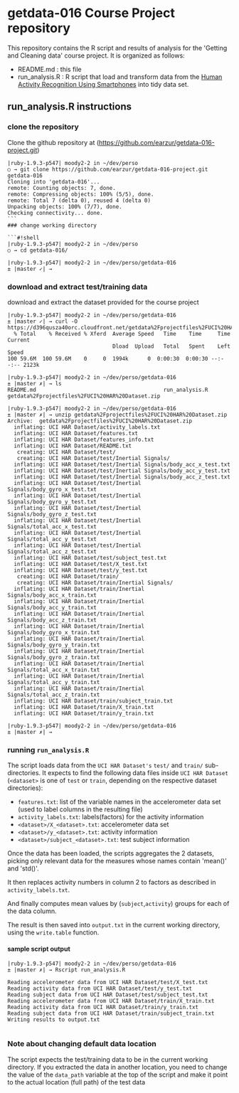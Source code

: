 getdata-016 Course Project repository
=====================================

This repository contains the R script and results of analysis for the 'Getting and Cleaning data' course project. It is organized as follows:

* README.md : this file
* run_analysis.R : R script that load and transform data from the [Human Activity Recognition Using Smartphones](http://archive.ics.uci.edu/ml/datasets/Human+Activity+Recognition+Using+Smartphones) into tidy data set.

## run_analysis.R instructions

### clone the repository 

Clone the github repository at (https://github.com/earzur/getdata-016-project.git)

````#!shell
|ruby-1.9.3-p547| moody2-2 in ~/dev/perso
○ → git clone https://github.com/earzur/getdata-016-project.git getdata-016
Cloning into 'getdata-016'...
remote: Counting objects: 7, done.
remote: Compressing objects: 100% (5/5), done.
remote: Total 7 (delta 0), reused 4 (delta 0)
Unpacking objects: 100% (7/7), done.
Checking connectivity... done.
```
### change working directory

```#!shell
|ruby-1.9.3-p547| moody2-2 in ~/dev/perso
○ → cd getdata-016/

|ruby-1.9.3-p547| moody2-2 in ~/dev/perso/getdata-016
± |master ✓| →
````

### download and extract test/training data

download and extract the dataset provided for the course project

```#!shell
|ruby-1.9.3-p547| moody2-2 in ~/dev/perso/getdata-016
± |master ✓| → curl -O https://d396qusza40orc.cloudfront.net/getdata%2Fprojectfiles%2FUCI%20HAR%20Dataset.zip
  % Total    % Received % Xferd  Average Speed   Time    Time     Time  Current
                                 Dload  Upload   Total   Spent    Left  Speed
100 59.6M  100 59.6M    0     0  1994k      0  0:00:30  0:00:30 --:--:-- 2123k

|ruby-1.9.3-p547| moody2-2 in ~/dev/perso/getdata-016
± |master ✗| → ls
README.md                                        run_analysis.R
getdata%2Fprojectfiles%2FUCI%20HAR%20Dataset.zip

|ruby-1.9.3-p547| moody2-2 in ~/dev/perso/getdata-016
± |master ✗| → unzip getdata%2Fprojectfiles%2FUCI%20HAR%20Dataset.zip
Archive:  getdata%2Fprojectfiles%2FUCI%20HAR%20Dataset.zip
  inflating: UCI HAR Dataset/activity_labels.txt
  inflating: UCI HAR Dataset/features.txt
  inflating: UCI HAR Dataset/features_info.txt
  inflating: UCI HAR Dataset/README.txt
   creating: UCI HAR Dataset/test/
   creating: UCI HAR Dataset/test/Inertial Signals/
  inflating: UCI HAR Dataset/test/Inertial Signals/body_acc_x_test.txt
  inflating: UCI HAR Dataset/test/Inertial Signals/body_acc_y_test.txt
  inflating: UCI HAR Dataset/test/Inertial Signals/body_acc_z_test.txt
  inflating: UCI HAR Dataset/test/Inertial Signals/body_gyro_x_test.txt
  inflating: UCI HAR Dataset/test/Inertial Signals/body_gyro_y_test.txt
  inflating: UCI HAR Dataset/test/Inertial Signals/body_gyro_z_test.txt
  inflating: UCI HAR Dataset/test/Inertial Signals/total_acc_x_test.txt
  inflating: UCI HAR Dataset/test/Inertial Signals/total_acc_y_test.txt
  inflating: UCI HAR Dataset/test/Inertial Signals/total_acc_z_test.txt
  inflating: UCI HAR Dataset/test/subject_test.txt
  inflating: UCI HAR Dataset/test/X_test.txt
  inflating: UCI HAR Dataset/test/y_test.txt
   creating: UCI HAR Dataset/train/
   creating: UCI HAR Dataset/train/Inertial Signals/
  inflating: UCI HAR Dataset/train/Inertial Signals/body_acc_x_train.txt
  inflating: UCI HAR Dataset/train/Inertial Signals/body_acc_y_train.txt
  inflating: UCI HAR Dataset/train/Inertial Signals/body_acc_z_train.txt
  inflating: UCI HAR Dataset/train/Inertial Signals/body_gyro_x_train.txt
  inflating: UCI HAR Dataset/train/Inertial Signals/body_gyro_y_train.txt
  inflating: UCI HAR Dataset/train/Inertial Signals/body_gyro_z_train.txt
  inflating: UCI HAR Dataset/train/Inertial Signals/total_acc_x_train.txt
  inflating: UCI HAR Dataset/train/Inertial Signals/total_acc_y_train.txt
  inflating: UCI HAR Dataset/train/Inertial Signals/total_acc_z_train.txt
  inflating: UCI HAR Dataset/train/subject_train.txt
  inflating: UCI HAR Dataset/train/X_train.txt
  inflating: UCI HAR Dataset/train/y_train.txt

|ruby-1.9.3-p547| moody2-2 in ~/dev/perso/getdata-016
± |master ✗| →
```

### running `run_analysis.R`

The script loads data from the `UCI HAR Dataset's` `test/` and `train/` sub-directories.
It expects to find the following data files inside `UCI HAR Dataset` (`<dataset>` is one of `test` or `train`, depending on the respective dataset directories):

* `features.txt`: list of the variable names in the accelerometer data set (used to label columns in the resulting file)
* `activity_labels.txt`: labels(factors) for the activity information
* `<dataset>/X_<dataset>.txt`: accelerometer data set
* `<dataset>/y_<dataset>.txt`: activity information
* `<dataset>/subject_<dataset>.txt`: test subject information

Once the data has been loaded, the scripts aggregates the 2 datasets, picking only relevant data for the measures whose names contain 'mean()' and 'std()'.

It then replaces activity numbers in column 2 to factors as described in `activity_labels.txt`.

And finally computes mean values by (`subject`,`activity`) groups for each of the data column.

The result is then saved into `output.txt` in the current working directory, using the `write.table` function.

#### sample script output

```
|ruby-1.9.3-p547| moody2-2 in ~/dev/perso/getdata-016
± |master ✗| → Rscript run_analysis.R

Reading accelerometer data from UCI HAR Dataset/test/X_test.txt
Reading activity data from UCI HAR Dataset/test/y_test.txt
Reading subject data from UCI HAR Dataset/test/subject_test.txt
Reading accelerometer data from UCI HAR Dataset/train/X_train.txt
Reading activity data from UCI HAR Dataset/train/y_train.txt
Reading subject data from UCI HAR Dataset/train/subject_train.txt
Writing results to output.txt


```

### Note about changing default data location 

The script expects the test/training data to be in the current working directory. If you extracted the data in another location, you need to change the value of the `data_path` variable at the top of the script and make it point to the actual location (full path) of the test data



